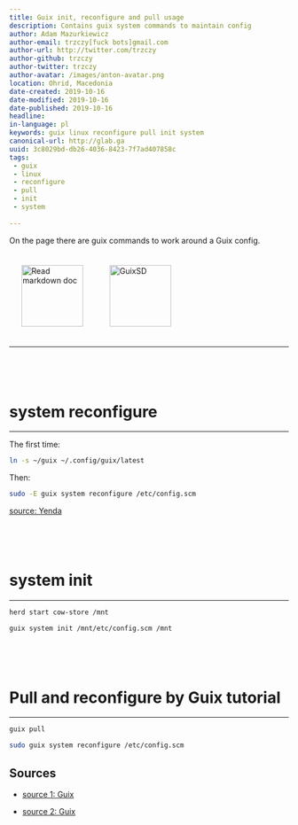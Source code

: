 ```yaml
---
title: Guix init, reconfigure and pull usage
description: Contains guix system commands to maintain config
author: Adam Mazurkiewicz
author-email: trzczy[fuck bots]gmail.com
author-url: http://twitter.com/trzczy
author-github: trzczy
author-twitter: trzczy
author-avatar: /images/anton-avatar.png
location: Ohrid, Macedonia
date-created: 2019-10-16
date-modified: 2019-10-16
date-published: 2019-10-16
headline:
in-language: pl
keywords: guix linux reconfigure pull init system
canonical-url: http://glab.ga
uuid: 3c8029bd-db26-4036-8423-7f7ad407858c
tags:
 - guix
 - linux
 - reconfigure
 - pull
 - init
 - system
 
---
```


On the page there are guix commands to work around a Guix config.


<style>
img{height: 111px; margin: 22px;}
h1{margin-top: 100px;}
</style>

[![Read markdown doc](https://i.ibb.co/vwj0TLZ/iconfinder-markdown-298823.png "Read markdown doc")](https://leanpub.com/markdown-mode/read#gfm)
[![GuixSD](http://dustycloud.org/misc/talks/guix/chicagolug_2015/static/guixsd-logo-lighttext.png "GuixSD")](http://guix.gnu.org/)

---



# system reconfigure

---

The first time:

```bash
ln -s ~/guix ~/.config/guix/latest
```

Then:

```bash
sudo -E guix system reconfigure /etc/config.scm
```

[source: Yenda](https://github.com/yenda/guix-config "Guix reconfigure")


# system init

---

```bash
herd start cow-store /mnt

guix system init /mnt/etc/config.scm /mnt
```

# Pull and reconfigure by Guix tutorial

---

```bash
guix pull

sudo guix system reconfigure /etc/config.scm
```


## Sources

* [source 1: Guix](https://guix.gnu.org/manual/en/html_node/Proceeding-with-the-Installation.html#Proceeding-with-the-Installation "Install Guix")

* [source 2: Guix](https://guix.gnu.org/manual/en/html_node/After-System-Installation.html#After-System-Installation "After the installation")

